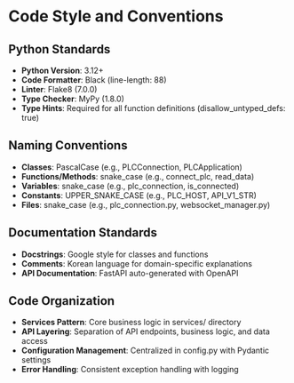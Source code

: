 # Code Style and Conventions

## Python Standards
- **Python Version**: 3.12+
- **Code Formatter**: Black (line-length: 88)
- **Linter**: Flake8 (7.0.0)
- **Type Checker**: MyPy (1.8.0)
- **Type Hints**: Required for all function definitions (disallow_untyped_defs: true)

## Naming Conventions
- **Classes**: PascalCase (e.g., PLCConnection, PLCApplication)
- **Functions/Methods**: snake_case (e.g., connect_plc, read_data)
- **Variables**: snake_case (e.g., plc_connection, is_connected)
- **Constants**: UPPER_SNAKE_CASE (e.g., PLC_HOST, API_V1_STR)
- **Files**: snake_case (e.g., plc_connection.py, websocket_manager.py)

## Documentation Standards
- **Docstrings**: Google style for classes and functions
- **Comments**: Korean language for domain-specific explanations
- **API Documentation**: FastAPI auto-generated with OpenAPI

## Code Organization
- **Services Pattern**: Core business logic in services/ directory
- **API Layering**: Separation of API endpoints, business logic, and data access
- **Configuration Management**: Centralized in config.py with Pydantic settings
- **Error Handling**: Consistent exception handling with logging